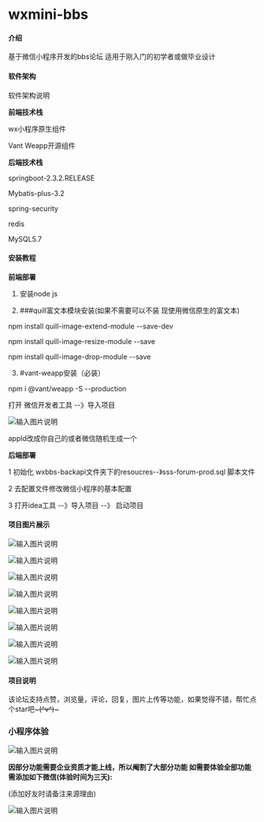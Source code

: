 # wxmini-bbs

#### 介绍
基于微信小程序开发的bbs论坛 适用于刚入门的初学者或做毕业设计

#### 软件架构
软件架构说明

 **前端技术栈** 

wx小程序原生组件

Vant Weapp开源组件

 **后端技术栈** 

springboot-2.3.2.RELEASE

Mybatis-plus-3.2

spring-security

redis

MySQL5.7
 

#### 安装教程

 **前端部署** 

1. 安装node js

2. ###quill富文本模块安装(如果不需要可以不装 现使用微信原生的富文本)

npm install quill-image-extend-module --save-dev

npm install quill-image-resize-module --save

npm install quill-image-drop-module --save

3. #vant-weapp安装（必装）

npm i @vant/weapp -S --production

打开 微信开发者工具 --》导入项目

![输入图片说明](https://images.gitee.com/uploads/images/2020/1109/113403_85249daa_1847481.png "开源01.png")

appId改成你自己的或者微信随机生成一个

 **后端部署** 

1 初始化 wxbbs-backapi文件夹下的resoucres--》sss-forum-prod.sql 脚本文件

2 去配置文件修改微信小程序的基本配置

3 打开idea工具 --》导入项目 --》 启动项目 

#### 项目图片展示

![输入图片说明](https://images.gitee.com/uploads/images/2020/1109/135618_27c821c7_1847481.png "开源02.png")

![输入图片说明](https://images.gitee.com/uploads/images/2020/1109/135649_bf6a8615_1847481.png "开源07.png")

![输入图片说明](https://images.gitee.com/uploads/images/2020/1109/135702_12107ec7_1847481.png "开源08.png")

![输入图片说明](https://images.gitee.com/uploads/images/2020/1109/135712_797e7e1f_1847481.png "开源09.png")

![输入图片说明](https://images.gitee.com/uploads/images/2020/1109/135724_518f7e7e_1847481.png "开源03.png")

![输入图片说明](https://images.gitee.com/uploads/images/2020/1109/135734_0ff08fe0_1847481.png "开源04.png")

![输入图片说明](https://images.gitee.com/uploads/images/2020/1109/135746_ad697685_1847481.png "开源05.png")

![输入图片说明](https://images.gitee.com/uploads/images/2020/1109/135756_7d7dd3ea_1847481.png "开源06.png")

#### 项目说明
该论坛支持点赞，浏览量，评论，回复，图片上传等功能，如果觉得不错，帮忙点个star吧~~~(^v^)~~~

### 小程序体验

![输入图片说明](https://images.gitee.com/uploads/images/2020/1109/141349_d2d065f6_1847481.png "小程序二维码.png")

 **因部分功能需要企业资质才能上线，所以阉割了大部分功能 如需要体验全部功能需添加如下微信(体验时间为三天):** 

(添加好友时请备注来源理由)

![输入图片说明](https://images.gitee.com/uploads/images/2020/1109/142041_d6439b77_1847481.png "个人3.png")




